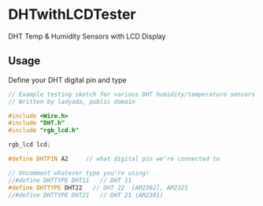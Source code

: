 # DHTwithLCDTester
DHT Temp &amp; Humidity Sensors with LCD Display

## Usage
Define your DHT digital pin and type

```ino
// Example testing sketch for various DHT humidity/temperature sensors
// Written by ladyada, public domain

#include <Wire.h>
#include "DHT.h"
#include "rgb_lcd.h"

rgb_lcd lcd;

#define DHTPIN A2     // what digital pin we're connected to

// Uncomment whatever type you're using!
//#define DHTTYPE DHT11   // DHT 11
#define DHTTYPE DHT22   // DHT 22  (AM2302), AM2321
//#define DHTTYPE DHT21   // DHT 21 (AM2301)

```
